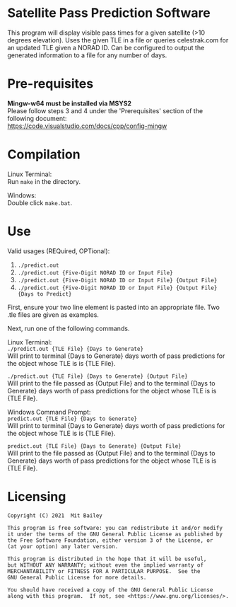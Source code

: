 # Satellite Pass Prediction Software
This program will display visible pass times for a given satellite (>10 degrees elevation). Uses the given TLE in a file or queries celestrak.com for an updated TLE given a NORAD ID. Can be configured to output the generated information to a file for any number of days.

# Pre-requisites
__Mingw-w64 must be installed via MSYS2__  
Please follow steps 3 and 4 under the 'Prerequisites' section of the following document:  
https://code.visualstudio.com/docs/cpp/config-mingw
  
# Compilation
Linux Terminal:  
Run `make` in the directory.  
  
Windows:  
Double click `make.bat`.
  
# Use

Valid usages (REQuired, OPTional):  
1. `./predict.out`  
2. `./predict.out {Five-Digit NORAD ID or Input File}`  
3. `./predict.out {Five-Digit NORAD ID or Input File} {Output File}`  
4. `./predict.out {Five-Digit NORAD ID or Input File} {Output File} {Days to Predict}`  

First, ensure your two line element is pasted into an appropriate file. Two .tle files are given as examples.

Next, run one of the following commands.

Linux Terminal:  
`./predict.out {TLE File} {Days to Generate}`  
Will print to terminal {Days to Generate} days worth of pass predictions for the object whose TLE is is {TLE File}.
  
`./predict.out {TLE File} {Days to Generate} {Output File}`  
Will print to the file passed as {Output File} and to the terminal {Days to Generate} days worth of pass predictions for the object whose TLE is is {TLE File}.

Windows Command Prompt:  
`predict.out {TLE File} {Days to Generate}`  
Will print to terminal {Days to Generate} days worth of pass predictions for the object whose TLE is is {TLE File}.
  
`predict.out {TLE File} {Days to Generate} {Output File}`  
Will print to the file passed as {Output File} and to the terminal {Days to Generate} days worth of pass predictions for the object whose TLE is is {TLE File}.

# Licensing

    Copyright (C) 2021  Mit Bailey

    This program is free software: you can redistribute it and/or modify
    it under the terms of the GNU General Public License as published by
    the Free Software Foundation, either version 3 of the License, or
    (at your option) any later version.

    This program is distributed in the hope that it will be useful,
    but WITHOUT ANY WARRANTY; without even the implied warranty of
    MERCHANTABILITY or FITNESS FOR A PARTICULAR PURPOSE.  See the
    GNU General Public License for more details.

    You should have received a copy of the GNU General Public License
    along with this program.  If not, see <https://www.gnu.org/licenses/>.